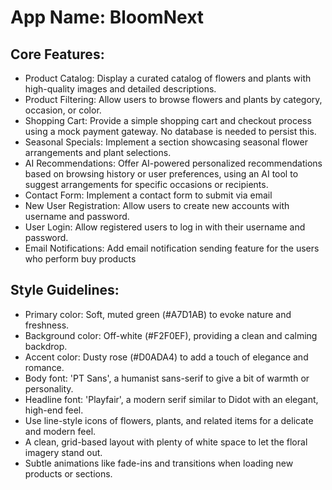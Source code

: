 # **App Name**: BloomNext

## Core Features:

- Product Catalog: Display a curated catalog of flowers and plants with high-quality images and detailed descriptions.
- Product Filtering: Allow users to browse flowers and plants by category, occasion, or color.
- Shopping Cart: Provide a simple shopping cart and checkout process using a mock payment gateway. No database is needed to persist this.
- Seasonal Specials: Implement a section showcasing seasonal flower arrangements and plant selections.
- AI Recommendations: Offer AI-powered personalized recommendations based on browsing history or user preferences, using an AI tool to suggest arrangements for specific occasions or recipients.
- Contact Form: Implement a contact form to submit via email
- New User Registration: Allow users to create new accounts with username and password.
- User Login: Allow registered users to log in with their username and password.
- Email Notifications: Add email notification sending feature for the users who perform buy products

## Style Guidelines:

- Primary color: Soft, muted green (#A7D1AB) to evoke nature and freshness.
- Background color: Off-white (#F2F0EF), providing a clean and calming backdrop.
- Accent color: Dusty rose (#D0ADA4) to add a touch of elegance and romance.
- Body font: 'PT Sans', a humanist sans-serif to give a bit of warmth or personality.
- Headline font: 'Playfair', a modern serif similar to Didot with an elegant, high-end feel.
- Use line-style icons of flowers, plants, and related items for a delicate and modern feel.
- A clean, grid-based layout with plenty of white space to let the floral imagery stand out.
- Subtle animations like fade-ins and transitions when loading new products or sections.